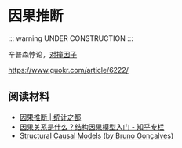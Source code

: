 # 因果推断

::: warning
UNDER CONSTRUCTION
:::

辛普森悖论，[对撞因子](https://zh.wikipedia.org/wiki/%E5%B0%8D%E6%92%9E%E5%9B%A0%E5%AD%90)

https://www.guokr.com/article/6222/

## 阅读材料

- [因果推断 | 统计之都](https://cosx.org/tags/%E5%9B%A0%E6%9E%9C%E6%8E%A8%E6%96%AD)
- [因果关系是什么？结构因果模型入门 - 知乎专栏](https://zhuanlan.zhihu.com/p/33860572)
- [Structural Causal Models (by Bruno Gonçalves)](https://medium.com/data-for-science/causal-inference-part-iv-structural-causal-models-df10a83be580)